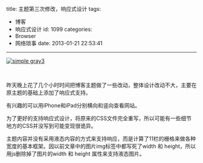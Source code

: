 title: 主题第三次修改，响应式设计
tags:
  - 博客
  - 响应式设计
id: 1099
categories:
  - Browser
  - 网络琐事
date: 2013-01-21 22:53:41
---

[![simple gray3](http://blog.liuyixi.com/wp-content/uploads/2013/01/9D75C1CE-5555-419B-B9C2-16E3AA05122B.jpg)](http://blog.liuyixi.com/2013/01/21/zhutidisancixiugaixiangyingshisheji/9d75c1ce-5555-419b-b9c2-16e3aa05122b/)

&nbsp;

昨天晚上花了几个小时时间把博客主题做了一些改动，整体设计改动不大，主要在原主题的基础上添加了响应式支持。

有兴趣的可以用iPhone和iPad分别横向和竖向查看网站。

为了更好的支持响应式设计，将原来的CSS文件完全重写，所以可能有一些细节地方的CSS并没写到可能变现很诡异。

主题内容并没有采用液态内容的方式来支持响应，而是计算了11栏的栅格来做各种宽度的基本框架。因以前文章中的图片img标签中都写死了width 和 height，所以用js删除掉了图片的width 和 height 属性来支持液态图片。

&nbsp;